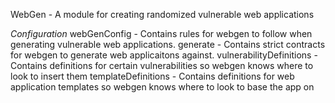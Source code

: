 WebGen - A module for creating randomized vulnerable web applications

*Configuration*
webGenConfig - Contains rules for webgen to follow when generating vulnerable web applications.
generate - Contains strict contracts for webgen to generate web applicaitons against.
vulnerabilityDefinitions - Contains definitions for certain vulnerabilities so webgen knows where to look to insert them
templateDefinitions - Contains definitions for web application templates so webgen knows where to look to base the app on